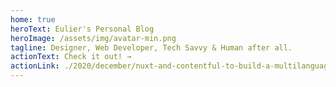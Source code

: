 ```yaml
---
home: true
heroText: Eulier's Personal Blog
heroImage: /assets/img/avatar-min.png
tagline: Designer, Web Developer, Tech Savvy & Human after all.
actionText: Check it out! →
actionLink: ./2020/december/nuxt-and-contentful-to-build-a-multilanguage-webapp.md
---
```

